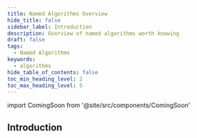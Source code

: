 ```yaml
---
title: Named Algorithms Overview
hide_title: false
sidebar_label: Introduction
description: Overview of named algorithms worth knowing
draft: false
tags: 
  - Named Algorithms
keywords: 
  - algorithms
hide_table_of_contents: false
toc_min_heading_level: 2
toc_max_heading_level: 5
---
```


import ComingSoon from '@site/src/components/ComingSoon'

## Introduction

<ComingSoon />
